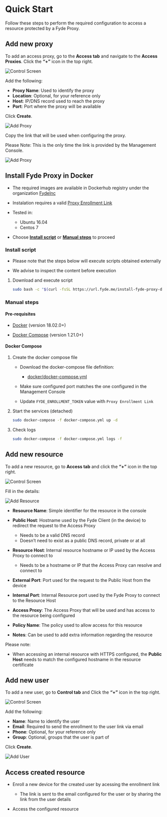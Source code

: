 # Quick Start

Follow these steps to perform the required configuration to access a resource protected by a Fyde Proxy.

## Add new proxy

To add an access proxy, go to the **Access tab** and navigate to the **Access Proxies**. Click the **“+”** icon in the top right.

![Control Screen](console/configurations/imgs/access_proxies.png)

Add the following:

- **Proxy Name**: Used to identify the proxy
- **Location**: Optional, for your reference only
- **Host**: IP/DNS record used to reach the proxy
- **Port**: Port where the proxy will be available

Click **Create**.

![Add Proxy](console/configurations/imgs/access_add_proxy.png)

Copy the link that will be used when configuring the proxy.

Please Note: This is the only time the link is provided by the Management Console.

![Add Proxy](console/configurations/imgs/access_add_proxy2.png)

## Install Fyde Proxy in Docker

- The required images are available in Dockerhub registry under the organization [FydeInc](https://hub.docker.com/u/fydeinc)

- Instalation requires a valid [Proxy Enrollment Link](../console/configurations/add_proxy.md#adding-a-proxy)

- Tested in:
  - Ubuntu 16.04
  - Centos 7

- Choose [**Install script**](##install-script) or [**Manual steps**](##manual-steps) to proceed

### Install script

- Please note that the steps below will execute scripts obtained externally

- We advise to inspect the content before execution

1. Download and execute script

    ```sh
    sudo bash -c "$(curl -fsSL https://url.fyde.me/install-fyde-proxy-docker)"
    ```

### Manual steps

#### Pre-requisites

- [Docker](https://www.docker.com/get-started) (version 18.02.0+)

- [Docker Compose](https://docs.docker.com/compose/install/) (version 1.21.0+)

#### Docker Compose

1. Create the docker compose file

    - Download the docker-compose file definition:

        - [docker/docker-compose.yml](docker/docker-compose.yml)

    - Make sure configured port matches the one configured in the Management Console

    - Update `FYDE_ENROLLMENT_TOKEN` value with `Proxy Enrollment Link`

1. Start the services (detached)

    ```sh
    sudo docker-compose -f docker-compose.yml up -d
    ```

1. Check logs

    ```sh
    sudo docker-compose -f docker-compose.yml logs -f
    ```

## Add new resource

To add a new resource, go to **Access tab** and click the **“+”** icon in the top right.

![Control Screen](console/configurations/imgs/access_resources.png)

Fill in the details:

![Add Resource](console/configurations/imgs/access_add_resource.png )

- **Resource Name**: Simple identifier for the resource in the console

- **Public Host**: Hostname used by the Fyde Client (in the device) to redirect the request to the Access Proxy
  - Needs to be a valid DNS record
  - Doesn’t need to exist as a public DNS record, private or at all

- **Resource Host**: Internal resource hostname or IP used by the Access Proxy to connect to
  - Needs to be a hostname or IP that the Access Proxy can resolve and connect to

- **External Port**: Port used for the request to the Public Host from the device

- **Internal Port**: Internal Resource port used by the Fyde Proxy to connect to the Resource Host

- **Access Proxy**: The Access Proxy that will be used and has access to the resource being configured

- **Policy Name**: The policy used to allow access for this resource

- **Notes**: Can be used to add extra information regarding the resource

Please note:

- When accessing an internal resource with HTTPS configured, the **Public Host** needs to match the configured hostname in the resource certificate

## Add new user

To add a new user, go to **Control tab** and Click the **“+”** icon in the top right.

![Control Screen](console/configurations/imgs/control_users.png)

Add the following:

- **Name**: Name to identify the user
- **Email**: Required to send the enrollment to the user link via email
- **Phone**: Optional, for your reference only
- **Group**: Optional, groups that the user is part of

Click **Create**.

![Add User](console/configurations/imgs/control_add_user.png)

## Access created resource

- Enroll a new device for the created user by acessing the enrollment link
  - The link is sent to the email configured for the user or by sharing the link from the user details

- Access the configured resource
